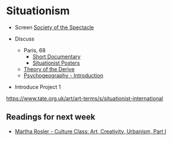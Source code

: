 # Situationism

+ Screen [Society of the Spectacle](https://www.youtube.com/watch?v=r2YeJpkrTOQ)

+ Discuss
  + Paris, 68
    + [Short Documentary](https://www.youtube.com/watch?v=BjyKJQ-oD5I)
    + [Situationist Posters](https://libcom.org/gallery/paris-68-posters)
  + [Theory of the Derive]()
  + [Psychogeography - Introduction]()
+ Introduce Project 1

https://www.tate.org.uk/art/art-terms/s/situationist-international

## Readings for next week

+ [Martha Rosler - Culture Class: Art, Creativity, Urbanism, Part I](https://www.e-flux.com/journal/21/67676/culture-class-art-creativity-urbanism-part-i/)
